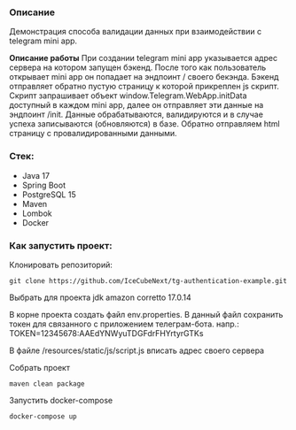 ### Описание

Демонстрация способа валидации данных при взаимодействии с telegram mini app.

**Описание работы**
При создании telegram mini app указывается адрес сервера на котором запущен бэкенд.
После того как пользователь открывает mini app он попадает на эндпоинт / своего бекэнда. Бэкенд отправляет обратно пустую
страницу к которой прикреплен js скрипт. Скрипт запрашивает объект window.Telegram.WebApp.initData доступный в каждом mini app,
далее он отправляет эти данные на эндпоинт /init. Данные обрабатываются, валидируются и в случае успеха записываются (обновляются)
в базе. Обратно отправляем html страницу с провалидированными данными.

### Стек:

- Java 17
- Spring Boot
- PostgreSQL 15
- Maven
- Lombok
- Docker

### Как запустить проект:

Клонировать репозиторий:

```
git clone https://github.com/IceCubeNext/tg-authentication-example.git
```

Выбрать для проекта jdk amazon corretto 17.0.14

В корне проекта создать файл env.properties. В данный файл сохранить токен для связанного с приложением телеграм-бота.
напр.: TOKEN=12345678:AAEdYNWyuTDGFdrFHYrtyrGTKs

В файле /resources/static/js/script.js вписать адрес своего сервера

Собрать проект

```
maven clean package
```

Запустить docker-compose

```
docker-compose up
```